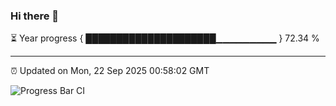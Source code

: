 ### Hi there 👋

⏳ Year progress { █████████████████████▁▁▁▁▁▁▁▁▁ } 72.34 %

---

⏰ Updated on Mon, 22 Sep 2025 00:58:02 GMT

![Progress Bar CI](https://github.com/Shyam-Makwana/GitHub-Actions-Demo/workflows/Progress%20Bar%20CI/badge.svg)
